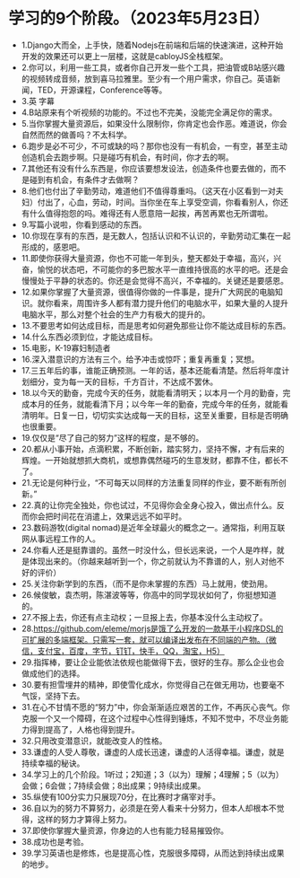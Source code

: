 # 学习的9个阶段。（2023年5月23日） 

- 1.Django大而全，上手快，随着Nodejs在前端和后端的快速演进，这种开始开发的效果还可以更上一层楼，这就是cabloyJS全栈框架。
- 2.你可以，利用一些工具，或者你自己开发一些个工具，把油管或B站感兴趣的视频转成音频，放到喜马拉雅里。至少有一个用户需求，你自己。英语新闻，TED，开源课程，Conference等等。
- 3.英 字幕
- 4.B站原来有个听视频的功能的。不过也不完美，没能完全满足你的需求。
- 5.当你掌握大量资源后，如果没什么限制你，你肯定也会作恶。难道说，你会自然而然的做善吗？不太科学。
- 6.跑步是必不可少，不可或缺的吗？那你也没有一有机会，一有空，甚至主动创造机会去跑步啊。只是碰巧有机会，有时间，你才去的啊。
- 7.其他还有没有什么东西是，你应该要想发设法，创造条件也要去做的，而不是碰到有机会，有条件才去做啊？
- 8.他们也付出了辛勤劳动，难道他们不值得尊重吗。（这天在小区看到一对夫妇）付出了，心血，劳动，时间。当你坐在车上享受空调，你看看别人，你还有什么值得抱怨的吗。难得还有人愿意陪一起挨，再苦再累也无所谓啦。
- 9.写篇小说啦，你看到感动的东西。
- 10.你现在享有的东西，是无数人，包括认识和不认识的，辛勤劳动汇集在一起形成的，感恩吧。
- 11.即使你获得大量资源，你也不可能一年到头，整天都处于幸福，高兴，兴奋，愉悦的状态吧，不可能你的多巴胺水平一直维持很高的水平的吧。还是会慢慢处于平静的状态的。你还是会觉得不高兴，不幸福的。关键还是要感恩。
- 12.如果你掌握了大量资源，很值得你做的一件事是，提升广大网民的电脑知识。就你看来，周围许多人都有潜力提升他们的电脑水平，如果大量的人提升电脑水平，那么对整个社会的生产力有极大的提升的。
- 13.不要思考如何达成目标，而是思考如何避免那些让你不能达成目标的东西。
- 14.什么东西必须到位，才能达成目标。
- 15.电影，K-19寡妇制造者
- 16.深入潜意识的方法有三个。给予冲击或惊吓；重复再重复；冥想。
- 17.三五年后的事，谁能正确预测。一年的话，基本还能看清楚。然后将年度计划细分，变为每一天的目标，千方百计，不达成不罢休。
- 18.以今天的勤奋，完成今天的任务，就能看清明天；以本月一个月的勤奋，完成本月的任务，就能看清下月；以今年一年的勤奋，完成今年的任务，就能看清明年。日复一日，切切实实达成每一天的目标，这至关重要，目标是否明确也很重要。
- 19.仅仅是“尽了自己的努力”这样的程度，是不够的。
- 20.都从小事开始，点滴积累，不断创新，踏实努力，坚持不懈，才有后来的辉煌。一开始就想抓大商机，或想靠偶然碰巧的生意发财，都靠不住，都长不了。
- 21.无论是何种行业，“不可每天以同样的方法重复同样的作业，要不断有所创新。”
- 22.真的让你完全独处，你也试过，不见得你会全身心投入，做出点什么。反而你会把时间花在消遣上，效果远远不如平时。
- 23.数码游牧(digital nomad)是近年全球最火的概念之一。通常指，利用互联网从事远程工作的人。
- 24.你看人还是挺靠谱的。虽然一时没什么，但长远来说，一个人是咋样，就是体现出来的。（你越来越听到一个，你之前就认为不靠谱的人，别人对他不好的评价）
- 25.关注你新学到的东西，（而不是你未掌握的东西）马上就用，使劲用。
- 26.候俊敏，袁杰明，陈湛波等等，你高中的同学现状如何了，你挺想知道的。
- 27.不报上去，你还有点主动权；一旦报上去，你基本没什么主动权了。
- 28.https://github.com/eleme/morjs是饿了么开发的一款基于小程序DSL的可扩展的多端框架。只需写一套，就可以编译出发布在不同端的产物。（微信，支付宝，百度，字节，钉钉，快手，QQ，淘宝，H5）
- 29.指挥棒，要让企业能依法依规也能做得下去，很好的生存。那么企业也会做成他们的选择。
- 30.要有担雪埋井的精神，即使雪化成水，你觉得自己在做无用功，也要毫不气馁，坚持下去。
- 31.在心不甘情不愿的“努力”中，你会渐渐适应艰苦的工作，不再灰心丧气。你克服一个又一个障碍，在这个过程中心性得到锤炼，不知不觉中，不尽业务能力得到提高了，人格也得到提升。
- 32.只用改变潜意识，就能改变人的性格。
- 33.谦虚的人受人尊敬，谦虚的人成长迅速，谦虚的人活得幸福。谦虚，就是持续幸福的秘诀。
- 34.学习上的几个阶段。1听过；2知道；3（以为）理解；4理解；5（以为）会做；6会做；7持续会做；8出成果；9持续出成果。
- 35.纵使有100分实力只展现70分，在比赛时才痛宰对手。
- 36.自以为的努力不算努力，必须是在旁人看来十分努力，但本人却根本不觉得，这样的努力才算得上努力。
- 37.即使你掌握大量资源，你身边的人也有能力轻易摧毁你。
- 38.成功也是考验。
- 39.学习英语也是修炼，也是提高心性，克服很多障碍，从而达到持续出成果的地步。
